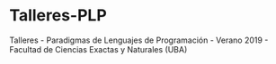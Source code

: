 # Talleres-PLP
Talleres - Paradigmas de Lenguajes de Programación - Verano 2019 - Facultad de Ciencias Exactas y Naturales (UBA)
